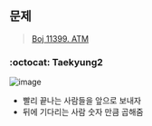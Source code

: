 ## 문제
> [Boj 11399. ATM](https://www.acmicpc.net/problem/11399)

### :octocat: Taekyung2
![image](https://user-images.githubusercontent.com/37056992/96533990-e2ef6b80-12c9-11eb-8472-8a2c0dfb8e3c.png)

- 빨리 끝나는 사람들을 앞으로 보내자
- 뒤에 기다리는 사람 숫자 만큼 곱해줌